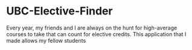 # UBC-Elective-Finder

Every year, my friends and I are always on the hunt for high-average courses to take that can count for elective credits. This application that I made allows my fellow students
